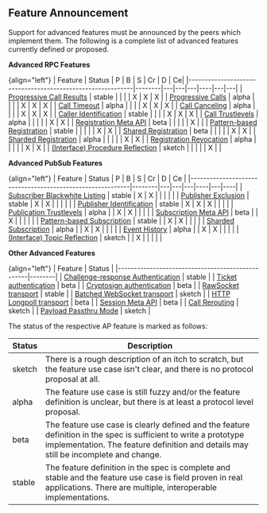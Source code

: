 ## Feature Announcement

Support for advanced features must be announced by the peers which implement them. The following is a complete list of advanced features currently defined or proposed.

**Advanced RPC Features**

{align="left"}
| Feature                                                    | Status | P | B | S | Cr | D | Ce|
|------------------------------------------------------------|--------|---|---|---|----|---|---|
| [Progressive Call Results](#rpc-progressive-call-results)  | stable |   |   |   | X  | X | X |
| [Progressive Calls](#rpc-progressive-calls)                | alpha  |   |   |   | X  | X | X |
| [Call Timeout](#rpc-call-timeout)                          | alpha  |   |   |   | X  | X | X |
| [Call Canceling](#rpc-call-canceling)                      | alpha  |   |   |   | X  | X | X |
| [Caller Identification](#rpc-call-identification)          | stable |   |   |   | X  | X | X |
| [Call Trustlevels](#rpc-call-trust-levels)                 | alpha  |   |   |   |    | X | X |
| [Registration Meta API](#rpc-reg-metapi)                   | beta   |   |   |   |    | X |   |
| [Pattern-based Registration](#rpc-pattern-reg)             | stable |   |   |   |    | X | X |
| [Shared Registration](#rpc-shared-registration)            | beta   |   |   |   |    | X | X |
| [Sharded Registration](##rpc-sharded-registration)         | alpha  |   |   |   |    | X | X |
| [Registration Revocation](#rpc-registration-revocation)    | alpha  |   |   |   |    | X | X |
| [(Interface) Procedure Reflection](#interface-reflection)  | sketch |   |   |   |    | X |   |


**Advanced PubSub Features**

{align="left"}
| Feature                                                   | Status | P | B | S | Cr | D | Ce |
|-----------------------------------------------------------|--------|---|---|---|----|---|----|
| [Subscriber Blackwhite Listing](#pubsub-bw-listing)       | stable | X | X |   |    |   |    |
| [Publisher Exclusion](#pubsub-pub-exclusion)              | stable | X | X |   |    |   |    |
| [Publisher Identification](#pubsub-pub-identification)    | stable | X | X | X |    |   |    |
| [Publication Trustlevels](#pubsub-pub-trustlevels)        | alpha  |   | X | X |    |   |    |
| [Subscription Meta API](#pubsub-sub-metapi)               | beta   |   | X |   |    |   |    |
| [Pattern-based Subscription](#pattern-based-subscription) | stable |   | X | X |    |   |    |
| [Sharded Subscription](#pubsub-sharded-subscription)      | alpha  |   | X | X |    |   |    |
| [Event History](#pubsub-event-history)                    | alpha  |   | X | X |    |   |    |
| [(Interface) Topic Reflection](#interface-reflection)     | sketch |   | X |   |    |   |    |


**Other Advanced Features**

{align="left"}
| Feature                                          | Status |
|--------------------------------------------------|--------|
| [Challenge-response Authentication](#wampcra)    | stable |
| [Ticket authentication](#ticketauth)             | beta   |
| [Cryptosign authentication](#cryptosignauth)     | beta   |
| [RawSocket transport](#rawsocket)                | stable |
| [Batched WebSocket transport](#batchedwebsocket) | sketch |
| [HTTP Longpoll transport](#longpoll)             | beta   |
| [Session Meta API](#session-metapi)              | beta   |
| [Call Rerouting](#rpc-call-rerouting)            | sketch |
| [Payload Passthru Mode](#payload-passthru-mode)  | sketch |


The status of the respective AP feature is marked as follows:

| Status | Description                                                                                                                                                                                              |
|--------|----------------------------------------------------------------------------------------------------------------------------------------------------------------------------------------------------------|
| sketch | There is a rough description of an itch to scratch, but the feature use case isn't clear, and there is no protocol proposal at all.                                                                      |
| alpha  | The feature use case is still fuzzy and/or the feature definition is unclear, but there is at least a protocol level proposal.                                                                           |
| beta   | The feature use case is clearly defined and the feature definition in the spec is sufficient to write a prototype implementation. The feature definition and details may still be incomplete and change. |
| stable | The feature definition in the spec is complete and stable and the feature use case is field proven in real applications. There are multiple, interoperable implementations.                              |
